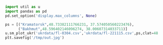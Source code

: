 
```python
import util as u
import pandas as pd
pd.set_option('display.max_columns', None)
```



















```python
ps = [("Kramatorsk",48.73382111766231, 37.574050560223476),
      ("Bakhmut",48.596402146096274, 38.00607314033711)]
u.sm_plot_ukr('ukrdata/fl-0304.csv','ukrdata/fl-221115.csv',ps,clat=48.5,clon=38,zoom=0.1)
plt.savefig('/tmp/out.jpg')
```









